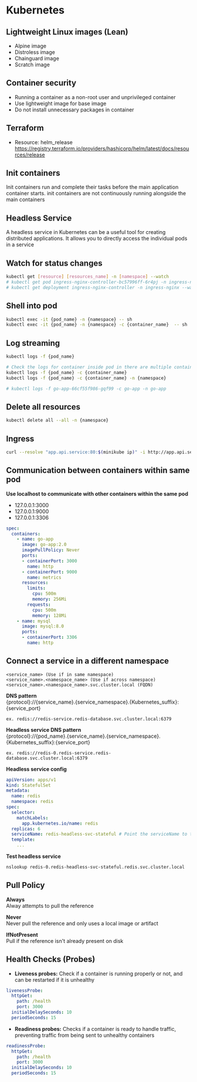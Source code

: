 # Kubernetes

## Lightweight Linux images (Lean)
- Alpine image
- Distroless image
- Chainguard image
- Scratch image

## Container security
- Running a container as a non-root user and unprivileged container
- Use lightweight image for base image
- Do not install unnecessary packages in container

## Terraform
- Resource: helm_release https://registry.terraform.io/providers/hashicorp/helm/latest/docs/resources/release

## Init containers
Init containers run and complete their tasks before the main application container starts. init containers are not continuously running alongside the main containers

## Headless Service
A headless service in Kubernetes can be a useful tool for creating distributed applications. It allows you to directly access the individual pods in a service

## Watch for status changes
``` bash
kubectl get [resource] [resources_name] -n [namespace] --watch
# kubectl get pod ingress-nginx-controller-bc57996ff-6r4pj -n ingress-nginx --watch
# kubectl get deployment ingress-nginx-controller -n ingress-nginx --watch
```

## Shell into pod
``` bash
kubectl exec -it {pod_name} -n {namespace} -- sh
kubectl exec -it {pod_name} -n {namespace} -c {container_name}  -- sh
```

## Log streaming
``` bash
kubectl logs -f {pod_name}

# Check the logs for container inside pod in there are multiple containers
kubectl logs -f {pod_name} -c {container_name}
kubectl logs -f {pod_name} -c {container_name} -n {namespace}

# kubectl logs -f go-app-66cf55f986-gqf99 -c go-app -n go-app
```

## Delete all resources
``` bash
kubectl delete all --all -n {namespace}
```

## Ingress
``` bash
curl --resolve "app.api.service:80:$(minikube ip)" -i http://app.api.service
```

## Communication between containers within same pod
**Use localhost to communicate with other containers within the same pod**
- 127.0.0.1:3000
- 127.0.0.1:9000
- 127.0.0.1:3306
``` yaml
spec:
  containers:
    - name: go-app
      image: go-app:2.0
      imagePullPolicy: Never
      ports:
      - containerPort: 3000
        name: http
      - containerPort: 9000
        name: metrics
      resources:
        limits:
          cpu: 500m
          memory: 256Mi
        requests:
          cpu: 500m
          memory: 128Mi
    - name: mysql
      image: mysql:8.0
      ports:
      - containerPort: 3306
        name: http
```

## Connect a service in a different namespace
```
<service_name> (Use if in same namespace)
<service_name>.<namespace_name> (Use if across namespace)
<service_name>.<namespace_name>.svc.cluster.local (FQDN)
```
**DNS pattern** \
{protocol}://{service_name}.{service_namespace}.{Kubernetes_suffix}:{service_port}
```
ex. redis://redis-service.redis-database.svc.cluster.local:6379
```

**Headless service DNS pattern** \
{protocol}://{pod_name}.{service_name}.{service_namespace}.{Kubernetes_suffix}:{service_port}
```
ex. redis://redis-0.redis-service.redis-database.svc.cluster.local:6379
```

**Headless service config**
``` yaml
apiVersion: apps/v1
kind: StatefulSet
metadata:
  name: redis
  namespace: redis
spec:
  selector:
    matchLabels:
      app.kubernetes.io/name: redis
  replicas: 6
  serviceName: redis-headless-svc-stateful # Point the serviceName to the headless service that’s responsible for exposing the StatefulSet to the network
  template:
    ...
```

**Test headless service**
``` bash
nslookup redis-0.redis-headless-svc-stateful.redis.svc.cluster.local
```

## Pull Policy
**Always** \
Alway attempts to pull the reference

**Never** \
Never pull the reference and only uses a local image or artifact

**IfNotPresent** \
Pull if the reference isn't already present on disk

## Health Checks (Probes)

- **Liveness probes:** Check if a container is running properly or not, and can be restarted if it is unhealthy
``` yaml
livenessProbe:
  httpGet:
    path: /health
    port: 3000
  initialDelaySeconds: 10
  periodSeconds: 15
```
- **Readiness probes:** Checks if a container is ready to handle traffic, preventing traffic from being sent to unhealthy containers
``` yaml
readinessProbe:
  httpGet:
    path: /health
    port: 3000
  initialDelaySeconds: 10
  periodSeconds: 15
```
